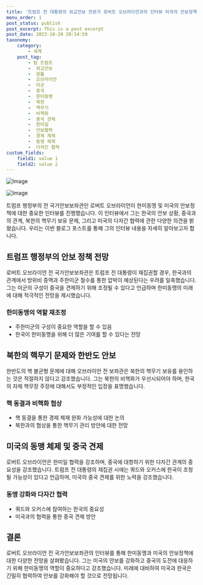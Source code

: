 ```yaml
---
title: '트럼프 전 대통령의 외교안보 전문가 로버트 오브라이언과의 인터뷰 미국의 안보정책과 한미동맹에 대한 전망'
menu_order: 1
post_status: publish
post_excerpt: This is a post excerpt
post_date: 2023-10-20 20:14:59
taxonomy:
    category:
        - 세계
    post_tag:
        - 팀 트럼프
        -  외교안보
        -  원톱
        -  오브라이언
        -  미군
        -  중국
        -  한미동맹
        -  북한
        -  핵무기
        -  비핵화
        -  중국 견제
        -  한미일
        -  안보협력
        -  경제 제재
        -  동맹 체제
        -  다자간 협력
custom_fields:
    field1: value 1
    field2: value 2
---
```


![Image](https://imgnews.pstatic.net/image/020/2024/02/07/0003546914_001_20240207073501085.jpg?type=w647)

![Image](https://imgnews.pstatic.net/image/020/2024/02/07/0003546914_002_20240207073501116.jpg?type=w647)


트럼프 행정부의 전 국가안보보좌관인 로버트 오브라이언이 한미동맹 및 미국의 안보정책에 대한 중요한 인터뷰를 진행했습니다. 이 인터뷰에서 그는 한국의 안보 상황, 중국과의 관계, 북한의 핵무기 보유 문제, 그리고 미국의 다자간 협력에 관한 다양한 의견을 밝혔습니다. 우리는 이번 블로그 포스트를 통해 그의 인터뷰 내용을 자세히 알아보고자 합니다.

## 트럼프 행정부의 안보 정책 전망
로버트 오브라이언 전 국가안보보좌관은 트럼프 전 대통령이 재집권할 경우, 한국과의 관계에서 방위비 증액과 주한미군 철수를 통한 압박이 예상된다는 우려를 일축했습니다. 그는 미군의 구성이 중국을 견제하기 위해 조정될 수 있다고 언급하며 한미동맹의 미래에 대해 적극적인 전망을 제시했습니다.

### 한미동맹의 역할 재조정
- 주한미군의 구성이 중요한 역할을 할 수 있음
- 한국이 한미동맹을 위해 더 많은 기여를 할 수 있다는 전망

## 북한의 핵무기 문제와 한반도 안보
한반도의 핵 불균형 문제에 대해 오브라이언 전 보좌관은 북한의 핵무기 보유를 용인하는 것은 적절하지 않다고 강조했습니다. 그는 북한의 비핵화가 우선시되어야 하며, 한국의 자체 핵무장 주장에 대해서도 부정적인 입장을 표명했습니다.

### 핵 동결과 비핵화 협상
- 핵 동결을 통한 경제 제재 완화 가능성에 대한 논의
- 북한과의 협상을 통한 핵무기 관리 방안에 대한 전망

## 미국의 동맹 체제 및 중국 견제
로버트 오브라이언은 한미일 협력을 강조하며, 중국에 대항하기 위한 다자간 관계의 중요성을 강조했습니다. 트럼프 전 대통령의 재집권 시에는 쿼드와 오커스에 한국이 초청될 가능성이 있다고 언급하며, 미국의 중국 견제를 위한 노력을 강조했습니다.

### 동맹 강화와 다자간 협력
- 쿼드와 오커스에 참여하는 한국의 중요성
- 미국과의 협력을 통한 중국 견제 방안

## 결론
로버트 오브라이언 전 국가안보보좌관의 인터뷰를 통해 한미동맹과 미국의 안보정책에 대한 다양한 전망을 살펴봤습니다. 그는 미국의 안보를 강화하고 중국의 도전에 대응하기 위해 한미동맹의 역할이 중요하다고 강조했습니다. 미래에 대비하여 미국과 한국은 긴밀히 협력하여 안보를 강화해야 할 것으로 전망됩니다.
